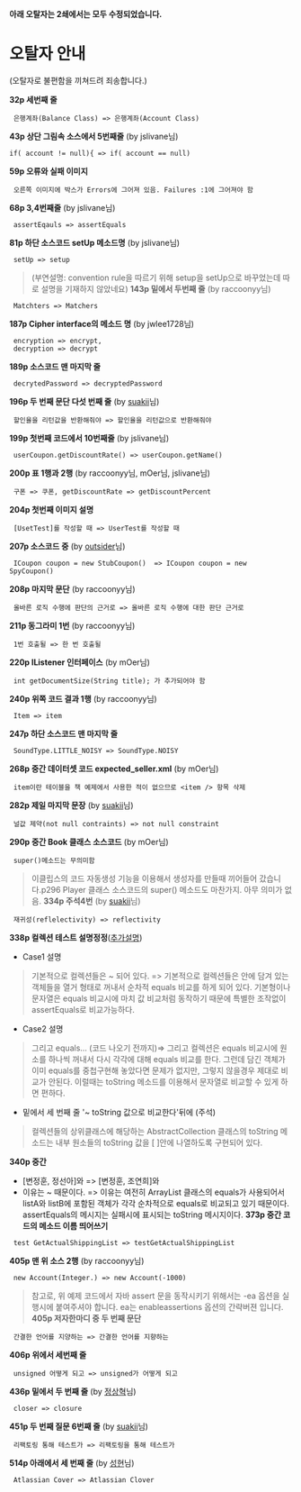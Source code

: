 **아래 오탈자는 2쇄에서는 모두 수정되었습니다.**

# 오탈자 안내 #
(오탈자로 불편함을 끼쳐드려 죄송합니다.)

**32p 세번째 줄**
```
 은행계좌(Balance Class) => 은행계좌(Account Class)
```
**43p 상단 그림속 소스에서 5번째줄** (by  jslivane님)
```
if( account != null){ => if( account == null) 
```
**59p 오류와 실패 이미지**
```
 오른쪽 이미지에 박스가 Errors에 그어져 있음. Failures :1에 그어져야 함
```
**68p 3,4번째줄** (by  jslivane님)
```
 assertEqauls => assertEquals
```
**81p 하단 소스코드 setUp 메소드명** (by  jslivane님)
```
 setUp => setup 
```
> (부연설명: convention rule을 따르기 위해 setup을 setUp으로 바꾸었는데 따로 설명을 기재하지 않았네요)
**143p 밑에서 두번째 줄** (by raccoonyy님)
```
 Matchters => Matchers
```
**187p Cipher interface의 메소드 명** (by jwlee1728님)
```
 encryption => encrypt, 
 decryption => decrypt 
```
**189p 소스코드 맨 마지막 줄**
```
 decrytedPassword => decryptedPassword
```
**196p 두 번째 문단 다섯 번째 줄**   (by [suakii](http://suakii.egloos.com/)님)
```
 할인율을 리턴값을 반환해줘야 => 할인율을 리턴값으로 반환해줘야
```
**199p 첫번째 코드에서 10번째줄** (by  jslivane님)
```
 userCoupon.getDiscountRate() => userCoupon.getName()
```
**200p 표 1행과 2행** (by raccoonyy님, mOer님, jslivane님)
```
 구폰 => 쿠폰, getDiscountRate => getDiscountPercent 
```
**204p 첫번째 이미지 설명**
```
 [UsetTest]를 작성할 때 => UserTest를 작성할 때
```
**207p 소스코드 중** (by [outsider](http://blog.outsider.ne.kr)님)
```
 ICoupon coupon = new StubCoupon()  => ICoupon coupon = new SpyCoupon()
```
**208p 마지막 문단** (by raccoonyy님)
```
 올바른 로직 수행에 판단의 근거로 => 올바른 로직 수행에 대한 판단 근거로 
```
**211p 동그라미 1번** (by raccoonyy님)
```
 1번 호출될 => 한 번 호출될
```
**220p IListener 인터페이스** (by mOer님)
```
 int getDocumentSize(String title); 가 추가되어야 함
```
**240p 위쪽 코드 결과 1행** (by raccoonyy님)
```
 Item => item
```
**247p 하단 소스코드 맨 마지막 줄**
```
 SoundType.LITTLE_NOISY => SoundType.NOISY
```
**268p 중간 데이터셋 코드 expected\_seller.xml** (by mOer님)
```
 item이란 테이블을 책 예제에서 사용한 적이 없으므로 <item /> 항목 삭제 
```
**282p 제일 마지막 문장** (by [suakii](http://suakii.egloos.com/)님)
```
 널값 제약(not null contraints) => not null constraint
```
**290p 중간 Book 클래스 소스코드** (by mOer님)
```
 super()메소드는 무의미함
```
> 이클립스의 코드 자동생성 기능을 이용해서 생성자를 만들때 끼어들어 갔습니다.p296 Player 클래스 소스코드의 super() 메소드도 마찬가지. 아무 의미가 없음.
**334p 주석4번**  (by [suakii](http://suakii.egloos.com/)님)
```
 재귀성(reflelectivity) => reflectivity
```
**338p 컬렉션 테스트 설명정정**([추가설명](CollectionTest.md))
  * Case1 설명
> 기본적으로 컬렉션들은 ~ 되어 있다.
> => 기본적으로 컬렉션들은 안에 담겨 있는 객체들을 열거 형태로 꺼내서 순차적 equals 비교를 하게 되어 있다. 기본형이나 문자열은 equals 비교시에 마치 값 비교처럼 동작하기 때문에 특별한 조작없이 assertEquals로 비교가능하다.
  * Case2 설명
> 그리고 equals... (코드 나오기 전까지)=> 그리고 컬렉션은 equals 비교시에 원소를 하나씩 꺼내서 다시 각각에 대해 equals 비교를 한다. 그런데 담긴 객체가 이미 equals를 중첩구현해 놓았다면 문제가 없지만, 그렇지 않을경우 제대로 비교가 안된다. 이럴때는 toString 메소드를 이용해서 문자열로 비교할 수 있게 하면 편하다.

  * 밑에서 세 번째 줄 '~ toString 값으로 비교한다'뒤에 (주석)
> 컬렉션들의 상위클래스에 해당하는 AbstractCollection 클래스의 toString 메소드는 내부 원소들의 toString 값을 [ ]안에 나열하도록 구현되어 있다.

**340p 중간**
  * [변정훈, 정선아]와 => [변정훈, 조연희]와
  * 이유는 ~ 때문이다. => 이유는 여전히 ArrayList 클래스의 equals가 사용되어서 listA와 listB에 포함된 객체가 각각 순차적으로 equals로 비교되고 있기 때문이다. assertEquals의 메시지는 실패시에 표시되는 toString 메시지이다.
**373p 중간 코드의 메소드 이름 띄어쓰기**
```
 test GetActualShippingList => testGetActualShippingList
```
**405p 맨 위 소스 2행** (by raccoonyy님)
```
 new Account(Integer.) => new Account(-1000)
```
> 참고로, 위 예제 코드에서 자바 assert 문을 동작시키기 위해서는 -ea 옵션을 실행시에 붙여주셔야 합니다. ea는 enableassertions 옵션의 간략버젼 입니다.
**405p 저자한마디 중 두 번째 문단**
```
 간결한 언어를 지양하는 => 간결한 언어를 지향하는
```
**406p 위에서 세번째 줄**
```
 unsigned 어떻게 되고 => unsigned가 어떻게 되고
```
**436p 밑에서 두 번째 줄** (by [정상혁](http://me2day.net/benelog)님)
```
 closer => closure
```
**451p 두 번째 질문 6번째 줄**   (by [suakii](http://suakii.egloos.com/)님)
```
 리팩토링 통해 테스트가 => 리팩토링을 통해 테스트가
```
**514p 아래에서 세 번째 줄**  (by [성현](http://me2day.net/bluesky_lim)님)
```
 Atlassian Cover => Atlassian Clover 
```
